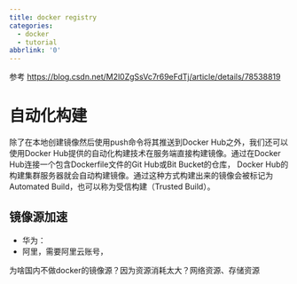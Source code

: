 ```yaml
---
title: docker registry
categories:
  - docker
  - tutorial
abbrlink: '0'
---
```




参考 https://blog.csdn.net/M2l0ZgSsVc7r69eFdTj/article/details/78538819



# 自动化构建



除了在本地创建镜像然后使用push命令将其推送到Docker Hub之外，我们还可以使用Docker Hub提供的自动化构建技术在服务端直接构建镜像。通过在Docker Hub连接一个包含Dockerfile文件的Git Hub或Bit Bucket的仓库， Docker Hub的构建集群服务器就会自动构建镜像。通过这种方式构建出来的镜像会被标记为Automated Build，也可以称为受信构建（Trusted Build）。


## 镜像源加速

- 华为：
- 阿里，需要阿里云账号，

为啥国内不做docker的镜像源？因为资源消耗太大？网络资源、存储资源


## 
